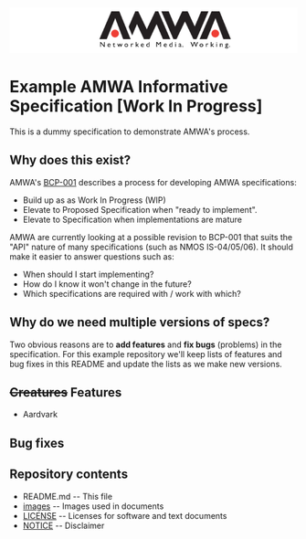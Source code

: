 
![AMWA](images/amwa_header-logo.png)

# Example AMWA Informative Specification [Work In Progress]

This is a dummy specification to demonstrate AMWA's process.

## Why does this exist?

AMWA's [BCP-001] describes a process for developing AMWA specifications:

- Build up as as Work In Progress (WIP)
- Elevate to Proposed Specification when "ready to implement".
- Elevate to Specification when implementations are mature

AMWA are currently looking at a possible revision to BCP-001 that suits the "API" nature of many specifications (such as NMOS IS-04/05/06). It should make it easier to answer questions such as:

 - When should I start implementing?
 - How do I know it won't change in the future?
 - Which specifications are required with / work with which?

## Why do we need multiple versions of specs?

Two obvious reasons are to **add features** and **fix bugs** (problems) in the specification. For this example repository we'll keep lists of features and bug fixes in this README and update the lists as we make new versions.

## ~~Creatures~~ Features

- Aardvark

## Bug fixes


## Repository contents

* README.md -- This file
* [images](images) -- Images used in documents
* [LICENSE](LICENSE) -- Licenses for software and text documents
* [NOTICE](NOTICE) -- Disclaimer

[//]: # (References/Links)

[BCP-001]: http://amwa.tv/projects/BCP-001.shtml "BCP-001: AMWA Specification Process"
